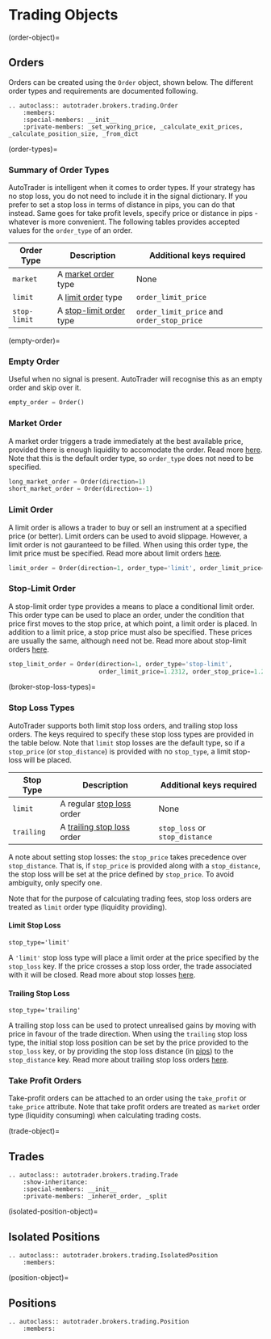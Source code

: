 # Trading Objects


(order-object)=
## Orders
Orders can be created using the `Order` object, shown below. The 
different order types and requirements are documented following.

```{eval-rst}
.. autoclass:: autotrader.brokers.trading.Order
    :members:
    :special-members: __init__
    :private-members: _set_working_price, _calculate_exit_prices, _calculate_position_size, _from_dict
```


(order-types)=
### Summary of Order Types

AutoTrader is intelligent when it comes to order types. If your strategy 
has no stop loss, you do not need to include it in the signal dictionary. 
If you prefer to set a stop loss in terms of distance in pips, you can do 
that instead. Same goes for take profit levels, specify price or distance 
in pips - whatever is more convenient. The following tables provides 
accepted values for the `order_type` of an order.

| Order Type | Description | Additional keys required |
|------------|-------------|--------------------------|
| `market`   | A [market order](https://www.investopedia.com/terms/m/marketorder.asp) type | None |
| `limit` | A [limit order](https://www.investopedia.com/terms/l/limitorder.asp) type | `order_limit_price` |
| `stop-limit` | A [stop-limit order](https://www.investopedia.com/terms/s/stop-limitorder.asp) type | `order_limit_price` and `order_stop_price` |


(empty-order)=
### Empty Order
Useful when no signal is present. AutoTrader will recognise this as 
an empty order and skip over it.

```python
empty_order = Order()
```

### Market Order

A market order triggers a trade immediately at the best available price, 
provided there is enough liquidity 
to accomodate the order. Read more 
[here](https://www.investopedia.com/terms/m/marketorder.asp). Note that
this is the default order type, so `order_type` does not need to be specified.

```python
long_market_order = Order(direction=1)
short_market_order = Order(direction=-1)
```

### Limit Order
A limit order is allows a trader to buy or sell an instrument at a 
specified price (or better). Limit orders can be used to avoid 
slippage. However, a limit order is not gauranteed to be filled. 
When using this order type, the limit price must be specified. 
Read more about limit orders 
[here](https://www.investopedia.com/terms/l/limitorder.asp).

```python
limit_order = Order(direction=1, order_type='limit', order_limit_price=1.2312)
```

### Stop-Limit Order
A stop-limit order type provides a means to place a conditional limit 
order. This order type can be used to place an order, under the 
condition that price first moves to the stop price, at which point, 
a limit order is placed. In addition to a limit price, a stop price 
must also be specified. These prices are usually the same, although 
need not be. Read more about stop-limit orders 
[here](https://www.investopedia.com/terms/s/stop-limitorder.asp).

```python
stop_limit_order = Order(direction=1, order_type='stop-limit', 
                         order_limit_price=1.2312, order_stop_price=1.2300)
```


(broker-stop-loss-types)=
### Stop Loss Types
AutoTrader supports both limit stop loss orders, and trailing stop loss orders. The keys required to specify these stop loss 
types are provided in the table below. Note that `limit` stop losses are the default type, so if a `stop_price` (or 
`stop_distance`) is provided with no `stop_type`, a limit stop-loss will be placed.


| Stop Type | Description | Additional keys required |
|------------|-------------|--------|
| `limit` | A regular [stop loss](https://www.investopedia.com/terms/s/stop-lossorder.asp) order | None |
| `trailing` | A [trailing stop loss](https://www.investopedia.com/terms/t/trailingstop.asp) order | `stop_loss` or `stop_distance` |


A note about setting stop losses: the `stop_price` takes precedence over `stop_distance`. That is, if `stop_price` is 
provided along with a `stop_distance`, the stop loss will be set at the price defined by `stop_price`. To avoid ambiguity, 
only specify one.


Note that for the purpose of calculating trading fees, stop loss orders are treated as `limit` order type (liquidity providing).

#### Limit Stop Loss
`stop_type='limit'`

A `'limit'` stop loss type will place a limit order at the price specified by the `stop_loss` key. If the price crosses a stop loss
order, the trade associated with it will be closed. Read more about stop losses 
[here](https://www.investopedia.com/terms/s/stop-lossorder.asp).

#### Trailing Stop Loss
`stop_type='trailing'`

A trailing stop loss can be used to protect unrealised gains by moving with price in favour of the trade direction. When using the 
`trailing` stop loss type, the initial stop loss position can be set by the price provided to the `stop_loss` key, or by providing
the stop loss distance (in [pips](https://www.investopedia.com/ask/answers/06/pipexplained.asp)) to the `stop_distance` key.
Read more about trailing stop loss orders [here](https://www.investopedia.com/terms/t/trailingstop.asp).


### Take Profit Orders
Take-profit orders can be attached to an order using the `take_profit` or `take_price` attribute. Note that take profit orders
are treated as `market` order type (liquidity consuming) when calculating trading costs.



(trade-object)=
## Trades
```{eval-rst}
.. autoclass:: autotrader.brokers.trading.Trade
    :show-inheritance:
    :special-members: __init__
    :private-members: _inheret_order, _split
```



(isolated-position-object)=
## Isolated Positions
```{eval-rst}
.. autoclass:: autotrader.brokers.trading.IsolatedPosition
    :members:
```




(position-object)=
## Positions
```{eval-rst}
.. autoclass:: autotrader.brokers.trading.Position
    :members:
```
